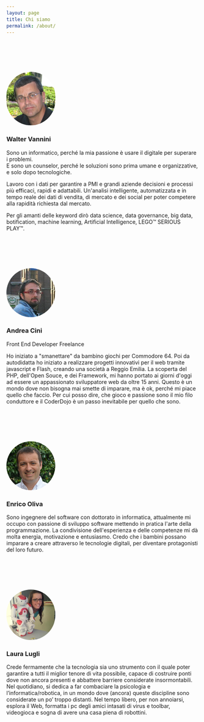```yaml
---
layout: page
title: Chi siamo
permalink: /about/
---
```


<style>
.about-image-container {
  margin-top: 6rem;
  margin-bottom: 8px;
}

.about-image {
  width: 8rem;
  border-radius: 8rem;
}
</style>



<div class="about-image-container"><img class="about-image" src="/assets/team/W_closeup.jpg"></div>

<h3>Walter Vannini</h3>
Sono un informatico, perché la mia passione è usare il digitale per superare i problemi.<br />
E sono un counselor, perché le soluzioni sono prima umane e organizzative, e solo dopo tecnologiche.

Lavoro con i dati per garantire a PMI e grandi aziende decisioni e processi più efficaci, rapidi e adattabili. Un'analisi intelligente, automatizzata e in tempo reale dei dati di vendita, di mercato e dei social per poter competere alla rapidità richiesta dal mercato.

Per gli amanti delle keyword dirò data science, data governance, big data, botification, machine learning, Artificial Intelligence, LEGO&trade; SERIOUS PLAY&trade;.


<div class="about-image-container"><img class="about-image" src="/assets/team/andrea.jpg"></div>

<h3>Andrea Cini</h3>
Front End Developer Freelance

Ho iniziato a "smanettare" da bambino giochi per Commodore 64. Poi da autodidatta ho iniziato a realizzare progetti innovativi per il web tramite javascript e Flash, creando una società a Reggio Emilia.
La scoperta del PHP, dell'Open Souce, e dei Framework, mi hanno portato ai giorni d'oggi ad essere un appassionato sviluppatore web da oltre 15 anni.
Questo è un mondo dove non bisogna mai smette di imparare, ma è ok, perché mi piace quello che faccio.
Per cui posso dire, che gioco e passione sono il mio filo conduttore e il CoderDojo è un passo inevitabile per quello che sono.


<div class="about-image-container"><img class="about-image" src="/assets/team/Enrico.png"></div>

<h3>Enrico Oliva</h3>
Sono ingegnere del software con dottorato in informatica,
attualmente mi occupo con passione di sviluppo software
mettendo in pratica l'arte della programmazione.
La condivisione dell'esperienza e delle competenze mi dà molta energia,
motivazione e entusiasmo.
Credo che i bambini possano imparare a creare attraverso le tecnologie digitali, per diventare protagonisti del loro futuro.


<div class="about-image-container"><img class="about-image" src="/assets/team/Laura.jpg"></div>

<h3>Laura Lugli</h3>
Crede fermamente che la tecnologia sia uno strumento con il quale poter garantire a tutti il miglior tenore di vita possibile, capace di costruire ponti dove non ancora presenti e abbattere barriere considerate insormontabili. Nel quotidiano, si dedica a far combaciare la psicologia e l’informatica/robotica, in un mondo dove (ancora) queste discipline sono considerate un po’ troppo distanti. Nel tempo libero, per non annoiarsi, esplora il Web, formatta i pc degli amici intasati di virus e toolbar, videogioca e sogna di avere una casa piena di robottini.

